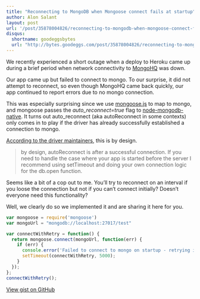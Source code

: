 ```yaml
---
title: "Reconnecting to MongoDB when Mongoose connect fails at startup"
author: Alon Salant
layout: post
url: '/post/35878004826/reconnecting-to-mongodb-when-mongoose-connect-fails-at'
disqus:
  shortname: goodeggsbytes
  url: "http://bytes.goodeggs.com/post/35878004826/reconnecting-to-mongodb-when-mongoose-connect-fails-at"
---
```


We recently experienced a short outage when a deploy to Heroku came up during a brief period when network connectivity to [MongoHQ](https://www.mongohq.com) was down.

Our app came up but failed to connect to mongo. To our surprise, it did not attempt to reconnect, so even though MongoHQ came back quickly, our app continued to report errors<!-- more --> due to no mongo connection.

This was especially surprising since we use [mongoose.js](http://mongoosejs.com/) to map to mongo, and mongoose passes the <em>auto_reconnect=true</em> flag to [node-mongodb-native](https://github.com/mongodb/node-mongodb-native). It turns out auto_reconnect (aka autoReconnect in some contexts) only comes in to play if the driver has already successfully established a connection to mongo.

<p><a href="https://github.com/mongodb/node-mongodb-native/issues/655">According to the driver maintainers</a>, this is by design.</p>
<blockquote>
<p><span>by design, autoReconnect is after a successful connection. If you need to handle the case where your app is started before the server I recommend using setTimeout and doing your own connection logic for the db.open function.</span></p>
</blockquote>
<p><span>Seems like a bit of a cop out to me. You&#8217;ll try to reconnect on an interval if you loose the connection but not if you can&#8217;t connect initially? Doesn&#8217;t everyone need this functionality?</span></p>
<p>Well, we clearly do so we implemented it and are sharing it here for you.</p>

``` js
var mongoose = require('mongoose')
var mongoUrl = "mongodb://localhost:27017/test"

var connectWithRetry = function() {
  return mongoose.connect(mongoUrl, function(err) {
    if (err) {
      console.error('Failed to connect to mongo on startup - retrying in 5 sec', err);
      setTimeout(connectWithRetry, 5000);
    }
  });
};
connectWithRetry();
```
<p class="gist"><a href="http://gist.github.com/4092454">View gist on GitHub</a></p>
